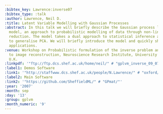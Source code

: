 ```yaml
---
:bibtex_key: Lawrence:inverse07
:bibtex_type: :talk
:author: Lawrence, Neil D.
:title: Latent Variable Modelling with Gaussian Processes
:abstract: In this talk we will briefly describe the Gaussian process latent variable
  model, an approach to probabilistic modelling of data through non-linear dimensional
  reduction. The model takes a dual approach to statistical inference and can be shown
  to generalise PCA. We will briefly introduce the model and quickly show some example
  applications.
:venue: Workshop on Probabilistic formulation of the inverse problem and application
  to image reconstruction, Neuroscience Research Institute, University of Manchester,
  U.K.
:linkpdf: '"ftp://ftp.dcs.shef.ac.uk/home/neil/" # "gplvm_inverse_09_07.pdf"'
:label1: Demos Software
:link1: '"http://staffwww.dcs.shef.ac.uk/people/N.Lawrence/" # "oxford/"'
:label2: Main Software
:link2: '"https://github.com/SheffieldML/" # "GPmat/"'
:year: '2007'
:month: sep
:day: '13'
:group: gplvm
:month_numeric: '9'
---
```


